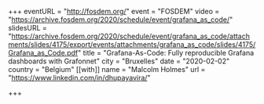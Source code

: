 +++
eventURL = "http://fosdem.org/"
event = "FOSDEM"
video = "https://archive.fosdem.org/2020/schedule/event/grafana_as_code/"
slidesURL = "https://archive.fosdem.org/2020/schedule/event/grafana_as_code/attachments/slides/4175/export/events/attachments/grafana_as_code/slides/4175/Grafana_as_Code.pdf"
title = "Grafana-As-Code: Fully reproducible Grafana dashboards with Grafonnet"
city = "Bruxelles"
date = "2020-02-02"
country = "Belgium"
[[with]]
name = "Malcolm Holmes"
url = "https://www.linkedin.com/in/dhupayavira/"

+++

